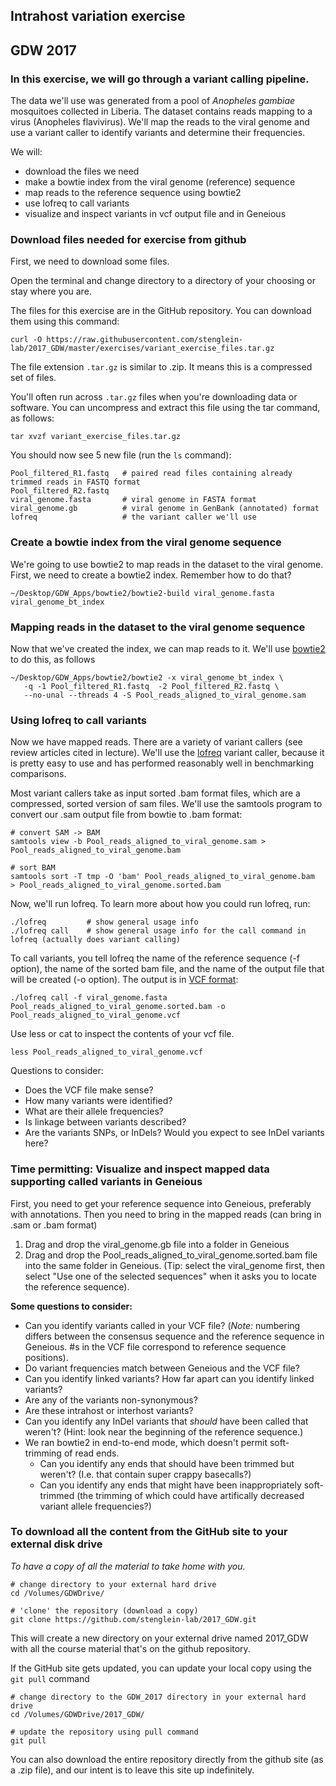 ## Intrahost variation exercise

GDW 2017
---

### In this exercise, we will go through a variant calling pipeline. 

The data we'll use was generated from a pool of _Anopheles gambiae_ mosquitoes collected in Liberia.  The dataset contains reads mapping to a virus (Anopheles flavivirus).  We'll map the reads to the viral genome and use a variant caller to identify variants and determine their frequencies.

We will:

- download the files we need
- make a bowtie index from the viral genome (reference) sequence
- map reads to the reference sequence using bowtie2
- use lofreq to call variants
- visualize and inspect variants in vcf output file and in Geneious


### Download files needed for exercise from github

First, we need to download some files.

Open the terminal and change directory to a directory of your choosing or stay where you are.

The files for this exercise are in the GitHub repository.  You can download them using this command:

```
curl -O https://raw.githubusercontent.com/stenglein-lab/2017_GDW/master/exercises/variant_exercise_files.tar.gz
```

The file extension `.tar.gz` is similar to .zip.  It means this is a compressed set of files.  

You'll often run across `.tar.gz` files when you're downloading data or software.  You can uncompress and extract this file using the tar command, as follows:

```
tar xvzf variant_exercise_files.tar.gz
```

You should now see 5 new file (run the `ls` command):
```
Pool_filtered_R1.fastq   # paired read files containing already trimmed reads in FASTQ format
Pool_filtered_R2.fastq
viral_genome.fasta       # viral genome in FASTA format
viral_genome.gb          # viral genome in GenBank (annotated) format
lofreq                   # the variant caller we'll use
```

### Create a bowtie index from the viral genome sequence

We're going to use bowtie2 to map reads in the dataset to the viral genome.  First, we need to create a bowtie2 index.  Remember how to do that?

```
~/Desktop/GDW_Apps/bowtie2/bowtie2-build viral_genome.fasta viral_genome_bt_index 
```


### Mapping reads in the dataset to the viral genome sequence 

Now that we've created the index, we can map reads to it.  We'll use [bowtie2](http://bowtie-bio.sourceforge.net/bowtie2/manual.shtml) to do this, as follows

```
~/Desktop/GDW_Apps/bowtie2/bowtie2 -x viral_genome_bt_index \
   -q -1 Pool_filtered_R1.fastq  -2 Pool_filtered_R2.fastq \
   --no-unal --threads 4 -S Pool_reads_aligned_to_viral_genome.sam
```

### Using lofreq to call variants

Now we have mapped reads.  There are a variety of variant callers (see review articles cited in lecture).  We'll use the [lofreq](http://csb5.github.io/lofreq/) variant caller, because it is pretty easy to use and has performed reasonably well in benchmarking comparisons.

Most variant callers take as input sorted .bam format files, which are a compressed, sorted version of sam files.  We'll use the samtools program to convert our .sam output file from bowtie to .bam format:

```
# convert SAM -> BAM
samtools view -b Pool_reads_aligned_to_viral_genome.sam > Pool_reads_aligned_to_viral_genome.bam

# sort BAM 
samtools sort -T tmp -O 'bam' Pool_reads_aligned_to_viral_genome.bam  > Pool_reads_aligned_to_viral_genome.sorted.bam
```

Now, we'll run lofreq.  To learn more about how you could run lofreq, run:
```
./lofreq         # show general usage info
./lofreq call    # show general usage info for the call command in lofreq (actually does variant calling)
```

To call variants, you tell lofreq the name of the reference sequence (-f option), the name of the sorted bam file, and the name of the output file that will be created (-o option).  The output is in [VCF format](https://samtools.github.io/hts-specs/VCFv4.3.pdf):
```
./lofreq call -f viral_genome.fasta Pool_reads_aligned_to_viral_genome.sorted.bam -o Pool_reads_aligned_to_viral_genome.vcf
```

Use less or cat to inspect the contents of your vcf file.  
```
less Pool_reads_aligned_to_viral_genome.vcf
```
Questions to consider:
- Does the VCF file make sense?  
- How many variants were identified?
- What are their allele frequencies?
- Is linkage between variants described?
- Are the variants SNPs, or InDels?  Would you expect to see InDel variants here?

### Time permitting: Visualize and inspect mapped data supporting called variants in Geneious

First, you need to get your reference sequence into Geneious, preferably with annotations.  Then you need to bring in the mapped reads (can bring in .sam or .bam format)

1. Drag and drop the viral_genome.gb file into a folder in Geneious
2. Drag and drop the Pool_reads_aligned_to_viral_genome.sorted.bam file into the same folder in Geneious.  (Tip: select the viral_genome first, then select "Use one of the selected sequences" when it asks you to locate the reference sequence).


**Some questions to consider:**
- Can you identify variants called in your VCF file?  (*Note:* numbering differs between the consensus sequence and the reference sequence in Geneious.  #s in the VCF file correspond to reference sequence positions).
- Do variant frequencies match between Geneious and the VCF file?
- Can you identify linked variants?  How far apart can you identify linked variants?
- Are any of the variants non-synonymous?
- Are these intrahost or interhost variants?
- Can you identify any InDel variants that _should_ have been called that weren't? (Hint: look near the beginning of the reference sequence.)
- We ran bowtie2 in end-to-end mode, which doesn't permit soft-trimming of read ends.  
  - Can you identify any ends that should have been trimmed but weren't?  (I.e. that contain super crappy basecalls?)
  - Can you identify any ends that might have been inappropriately soft-trimmed (the trimming of which could have artifically decreased variant allele frequencies?)



### To download all the content from the GitHub site to your external disk drive

*To have a copy of all the material to take home with you.*

```
# change directory to your external hard drive
cd /Volumes/GDWDrive/     

# 'clone' the repository (download a copy)
git clone https://github.com/stenglein-lab/2017_GDW.git
```

This will create a new directory on your external drive named 2017_GDW with all the course material that's on the github repository.

If the GitHub site gets updated, you can update your local copy using the `git pull` command

```
# change directory to the GDW_2017 directory in your external hard drive
cd /Volumes/GDWDrive/2017_GDW/

# update the repository using pull command
git pull
```

You can also download the entire repository directly from the github site (as a .zip file), and our intent is to leave this site up indefinitely.


